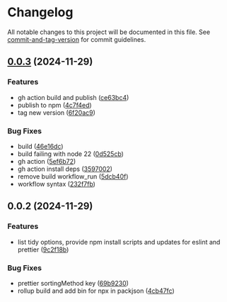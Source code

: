 # Changelog

All notable changes to this project will be documented in this file. See [commit-and-tag-version](https://github.com/absolute-version/commit-and-tag-version) for commit guidelines.

## [0.0.3](https://github.com/asieduernest12/tidy-imports/compare/v0.0.2...v0.0.3) (2024-11-29)


### Features

* gh action build and publish ([ce63bc4](https://github.com/asieduernest12/tidy-imports/commit/ce63bc48db441d374458f57cf1a01a631dc0da90))
* publish to npm ([4c7f4ed](https://github.com/asieduernest12/tidy-imports/commit/4c7f4edb8c50be77c558c13e47a51cbee5a3fc1a))
* tag new version ([6f20ac9](https://github.com/asieduernest12/tidy-imports/commit/6f20ac9f4684c931a04d9f08cf5e819c2abde14a))


### Bug Fixes

* build ([46e16dc](https://github.com/asieduernest12/tidy-imports/commit/46e16dc86913161ae2db9f6111eba56b639a093e))
* build failing with node 22 ([0d525cb](https://github.com/asieduernest12/tidy-imports/commit/0d525cb0171ff46cf4ff56256fa0d6ec8cc24672))
* gh action ([5ef6b72](https://github.com/asieduernest12/tidy-imports/commit/5ef6b72d48602f2a0e873b3305abd3846550252a))
* gh action install deps ([3597002](https://github.com/asieduernest12/tidy-imports/commit/3597002fc2a160ba399683812dcb6a5b6a46c894))
* remove build workflow_run ([5dcb40f](https://github.com/asieduernest12/tidy-imports/commit/5dcb40fda4d98a0f706eaaf2648b9047c5b8079e))
* workflow syntax ([232f7fb](https://github.com/asieduernest12/tidy-imports/commit/232f7fb0aa1c8625b3c2f0a02c00ef09bebf16cd))

## 0.0.2 (2024-11-29)


### Features

* list tidy options, provide npm install scripts and updates for eslint and prettier ([9c2f18b](https://github.com/asieduernest12/tidy-imports/commit/9c2f18bfb56feeffa3021633efff821af9d7973c))


### Bug Fixes

* prettier sortingMethod key ([69b9230](https://github.com/asieduernest12/tidy-imports/commit/69b92301ee1f730cdf663667227ca8c75570c0fa))
* rollup build and add bin for npx in packjson ([4cb47fc](https://github.com/asieduernest12/tidy-imports/commit/4cb47fc1757806e90a163e3a22378fe9e6caacfa))

